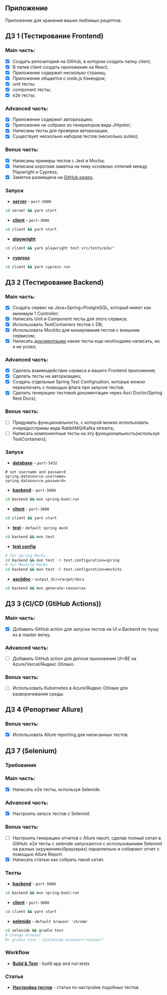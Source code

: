## Приложение

Приложение для хранения ваших любимых рецептов.

##  ДЗ 1 (Тестирование Frontend)
### Main часть:

- [x] Создать репозиторий на GitHub, в котором создать папку client;
- [x] В папке client создать приложение на React;
- [x] Приложение содержит несколько страниц;
- [x] Приложение общается с node.js бэкендом;
- [x] unit тесты;
- [x] component тесты;
- [x] e2e тесты;

### Advanced часть:

- [x] Приложение содержит авторизацию;
- [x] Приложение не собрано из генераторов вида JHipster;
- [x] Написаны тесты для проверки авторизации;
- [x] Существует нескольно наборов тестов (несколько suites);

### Bonus часть:

- [x] Написаны примеры тестов с Jest и Mocha;
- [x] Написана короткая заметка на тему основных отличий между Playwright и Cypress;
- [x] Заметка размещена на [GitHub pages](https://dromanenko.github.io/itmo-testing/hw1);

### Запуск

- [**server**](server) - `port-5000`
```bash
cd server && yarn start
```
- [**client**](client) - `port-3000`
```bash
cd client && yarn start
```
- [**playwright**](client/src/tests/e2e)
```bash
cd client && yarn playwright test src/tests/e2e/*
```
- [**cypress**](client/cypress/integration/Main.spec.js)
```bash
cd client && yarn cypress run
```

## ДЗ 2 (Тестирование Backend)
### Main часть:

- [x] Создать сервис на Java+Spring+PostgreSQL, который имеет как минимум 1 Controller;
- [x] Написать Unit и Component тесты для этого сервиса;
- [x] Использовать TestContainers тестов с DB;
- [x] Использовать Mockito для мокирования тестов с внешним сервисом;
- [x] Написать [документацию](backend/TODO.md) какие тесты еще необходимо написать, но я не успел;

### Advanced часть:

- [x] Сделать взаимодействие сервиса и вашего Frontend приложения;
- [x] Сделать тесты на авторизацию;
- [x] Создать отдельные Spring Test Configruation, которые можно переключать с помощью флага при запуске тестов;
- [x] Сделать генерацию тестовой документации через Asci Doctor(Spring Rest Docs);

### Bonus часть:

- [ ] Придумать функциональность, с которой можно использовать очереди/стримы вида RabbitMQ/Kafka streams;
- [ ] Написать компонентные тесты на эту функциональность(используя TestContainers);

### Запуск
- [**database**](backend/src/main/resources/application.properties) - `port-5432`
```properties
# set username and password
spring.datasource.username=
spring.datasource.password=
```
- [**backend**](backend) - `port-5000`
```bash
cd backend && mvn spring-boot:run
```
- [**client**](client) - `port-3000`
```bash
cd client && yarn start
```
- [**test**](backend/src/test/kotlin/com/github/dromanenko/backend) - `default spring mock`
```bash
cd backend && mvn test
```
- [**test config**](backend/src/test/kotlin/com/github/dromanenko/backend/base/configuration)
```bash
# for Spring Mocks
cd backend && mvn test -D test.configuration=spring 
# for Mockito Mocks
cd backend && mvn test -D test.configuration=mockito
```
- [**asciidoc**](backend/src/main/asciidoc) - `output_dir=target/docs`
```bash
cd backend && mvn generate-resources
```

## ДЗ 3 (CI/CD (GtiHub Actions))
### Main часть:

- [X] Добавить GitHub action для запуска тестов на UI и Backend по пушу из в master ветку.

### Advanced часть:

- [ ] Добавить GitHub action для деплоя приложения UI+BE на Azure/Vercel/Яндекс Облако.

### Bonus часть:

- [ ] Использовать Kubernetes в Azure/Яндекс Облаке для разворачивания среды.

## ДЗ 4 (Репортинг Allure)
### Bonus часть:

- [X] Использовать Allure reporting для написанных тестов.

## ДЗ 7 (Selenium)
### Требования
### Main часть:

- [X] Написать e2e тесты, используя Selenide.

### Advanced часть:

- [X] Настроить запуск тестов с Selenoid.

### Bonus часть:
- [ ] Настроить генерацию отчетов с Allure report, сделав полный сетап в GitHub: e2e тесты с selenide запускаются с использованием Selenoid на разных окружениях(браузерах) параллельно и собирают отчет с помощью Allure Report.
- [X] Написать статью как собрать такой сетап.

### Тесты

- [**backend**](backend) - `port-5000`
```bash
cd backend && mvn spring-boot:run
```
- [**client**](client) - `port-3000`
```bash
cd client && yarn start
```
- [**selenide**](selenide) - `default browser 'chrome'`
```bash
cd selenide && gradle test
# change browser 
#> gradle test --Dselenide.browser="<value>"
```

### Workflow

- [**Build & Test**](.github/workflows/github-actions-build-test.yml) - build app and run tests

### Статья

- [**Настройка тестов**](selenide/README.md) - статья по настройке подобных тестов